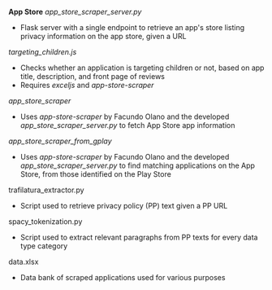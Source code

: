 **App Store**
*app_store_scraper_server.py*
- Flask server with a single endpoint to retrieve an app's store listing privacy information on the app store, given a URL

*targeting_children.js*
- Checks whether an application is targeting children or not, based on app title, description, and front page of reviews
- Requires *exceljs* and *app-store-scraper*

*app_store_scraper*
- Uses *app-store-scraper* by Facundo Olano and the developed *app_store_scraper_server.py* to fetch App Store app information

*app_store_scraper_from_gplay*
- Uses *app-store-scraper* by Facundo Olano and the developed *app_store_scraper_server.py* to find matching applications on the App Store, from those identified on the Play Store


trafilatura_extractor.py
- Script used to retrieve privacy policy (PP) text given a PP URL

spacy_tokenization.py
- Script used to extract relevant paragraphs from PP texts for every data type category

data.xlsx
- Data bank of scraped applications used for various purposes

